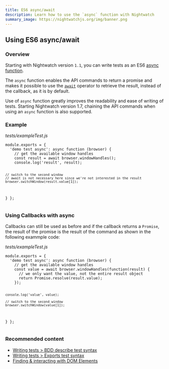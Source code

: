 ```yaml
---
title: ES6 async/await
description: Learn how to use the `async` function with Nightwatch
summary_image: https://nightwatchjs.org/img/banner.png
---
```


<div class="page-header"><h2>Using ES6 async/await</h2></div>

### Overview
Starting with Nightwatch version `1.1`, you can write tests as an ES6 [async function][8].

The `async` function enables the API commands to return a promise and makes it possible to use the [`await`][9] operator to retrieve the result, instead of the callback, as it is by default.

Use of `async` function greatly improves the readability and ease of writing of tests. Starting Nightwatch version 1.7, chaining the API commands when using an `async` function is also supported.

### Example
<div class="sample-test"><i>tests/exampleTest.js</i>
<pre class="line-numbers" data-language="javascript"><code class="language-javascript">module.exports = {
  'demo test async': async function (browser) {
    // get the available window handles
    const result = await browser.windowHandles();
    console.log('result', result);

    // switch to the second window
    // await is not necessary here since we're not interested in the result
    browser.switchWindow(result.value[1]);
  }
};</code></pre></div>

### Using Callbacks with async

Callbacks can still be used as before and if the callback returns a `Promise`, the result of the promise is the result of the command as shown in the following exammple code:

<div class="sample-test"><i>tests/exampleTest.js</i>
<pre class="line-numbers" data-language="javascript"><code class="language-javascript">module.exports = {
  'demo test async': async function (browser) {
    // get the available window handles
    const value = await browser.windowHandles(function(result) {
      // we only want the value, not the entire result object
      return Promise.resolve(result.value);
    });
    
    console.log('value', value);

    // switch to the second window
    browser.switchWindow(value[1]);
  }
};</code></pre></div>

### Recommended content
- [Writing tests > BDD describe test syntax](/guide/writing-tests/test-syntax-bdd.html)
- [Writing tests > Exports test syntax](/guide/writing-tests/test-syntax-exports.html)
- [Finding & interacting with DOM Elements](/guide/writing-tests/finding-interacting-with-dom-elements.html)


[8]:	https://developer.mozilla.org/en-US/docs/Web/JavaScript/Reference/Statements/async_function
[9]:	https://developer.mozilla.org/en-US/docs/Web/JavaScript/Reference/Operators/await

